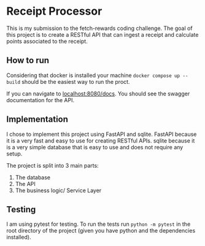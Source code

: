 # Receipt Processor

This is my submission to the fetch-rewards coding challenge. The goal of this project is to create a RESTful API that can
ingest a receipt and calculate points associated to the receipt.

## How to run

Considering that docker is installed your machine `docker compose up --build` should be the easiest way to run the proct.

If you can navigate to
[localhost:8080/docs](localhost:8080/docs). You should see the swagger documentation for the API.

## Implementation

I chose to implement this project using FastAPI and sqlite.
FastAPI because it is a very fast and easy to use for creating RESTful APIs.
sqlite because it is a very simple database that is easy to use and does not require any setup.

The project is split into 3 main parts:
1. The database
2. The API
3. The business logic/ Service Layer

## Testing
I am using pytest for testing. To run the tests run `python -m pytest` in the root directory of the project (given you have python and the dependencies installed).